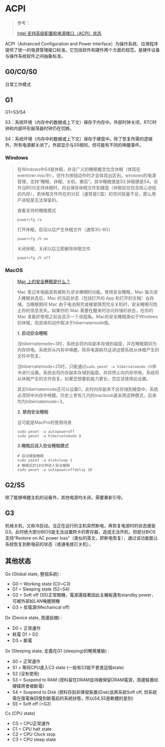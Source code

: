 # ACPI

> 参考：
>
> [Intel 支持高级配置和电源接口（ACPI）状态](https://edc.intel.com/content/www/us/en/design/ipla/software-development-platforms/client/platforms/alder-lake-desktop/12th-generation-intel-core-processors-datasheet-volume-1-of-2/002/advanced-configuration-and-power-interface-acpi-states-supported/)



ACPI（Advanced Configuration and Power Interface）为操作系统、应用程序提供了统一的电源管理接口标准。它包括软件和硬件两个方面的规范。是硬件设备与操作系统软件之间抽象标准。

## G0/C0/S0

日常工作模式

## G1

G1=S3/S4

S3：系统环境（内存中的数据或上下文）保存于内存中。外部时钟关闭，RTC时钟和内部环形振荡器时钟仍在切换。

S4：系统环境（内存中的数据或上下文）保存于硬盘中。除了恢复所需的逻辑外，所有电源都关闭了。外部显示与S5相同，但可能有不同的唤醒事件。

### Windows

> 在Windows中S4是休眠，并且广义的睡眠概念包含休眠（体现在eventvwr.msc中），但作为按钮动作时才会体现出区别。windows的电源管理，支持“睡眠、休眠、关机、重启”。其中睡眠便是S3,休眠便是S4。另外当BIOS支持休眠时，将会保存休眠文件到硬盘（休眠前仅包含核心进程的内存），若休眠文件所在的分区（通常是C盘）的空间容量不足，那么用户进程是无法保留的。
>
> 查看支持的睡眠模式
>
> ```
> powercfg /a
> ```
>
> 打开休眠，启动以后产生休眠文件（通常3G-6G）
>
> ```
> powercfg /h on
> ```
>
> 关闭休眠，关闭以后立即删除休眠文件
>
> ```
> powercfg /h off
> ```

### MacOS

> [Mac 上的安全睡眠是什么？](https://support.apple.com/zh-cn/guide/mac-help/mh10328/mac)
>
> Mac 笔记本电脑具有被称为*安全睡眠*的功能。使用安全睡眠，Mac 每次进入睡眠状态后，Mac 的当前状态（包括打开的 App 和打开的文稿）会存储。当睡眠期间 Mac 由于电池用完或被替换而完全关机时，安全睡眠可防止你的信息丢失。如果你的 Mac 需要在醒来时访问存储的状态，在你的 Mac 准备好使用之前会显示一个进程条。Mac的安全睡眠类似于Windows的休眠，但具体的动作取决于hibernatemode值。
>
> **1. 启动安全睡眠**
>
> 当hibernatemode=3时，系统会将内存副本存储到磁盘，并在睡眠期间为内存供电。系统将从内存中唤醒，除非电源耗尽这讲迫使系统从休眠产生的文件中恢复。
>
> 当hibernatemode=25时，只能通过`sudo pmset -a hibernatemode 25`命令进行设置。系统会将内存副本存储到磁盘，并将停止向内存供电，系统将从休眠产生的文件恢复。如果您想要航能力更长，您应该使用此设置。
>
> 其实hibernatemode还可以设置0，此时内存副本不会存储到硬盘中，系统必须将中内存中唤醒。历史上曾有几代的macbook是采用这种模式，后来均为hibernatemode=3。
>
> **2. 禁用安全睡眠**
>
> 这可能是MacPro的使用场景
>
> ```
> sudo pmset -a autopoweroff
> sudo pmset -a hibernatemode 0
> ```
>
> **3.睡眠后进入安全睡眠模式**
>
> ```
> # 启动硬盘睡眠
> sudo pmset -a disksleep 1
> # 睡眠后的10分钟进入安全睡眠
> sudo pmset -a autopoweroffdelay 10
> ```
>
> 



## G2/S5

除了能够唤醒主机的设备外，其他电源均关闭，需要重新引导。

## G3

机械关机，又称冷启动。当正在运行的主机突然断电，再恢复电源时的状态便是G3。此时绝大部分BIOS是无法设置网卡的寄存器，造成无法开机，但部分BIOS支持“Restore on AC power loss”（类似的英文，即断电恢复），通过该功能能让系统恢复到断电前的状态（或通电或已关机）。





## 其他状态

Gx (Global state, 整個系統) :

- G0 = Working state (C0~C3)
- G1 = Sleeping state (S2~S4)
- G2 = Soft off (S5)正常關機，電源還插著因此主機板還有standby power，可被外部如LAN喚醒開機
- G3 = 拔電源(Mechanical off)

Dx (Device state, 周邊設備) :

- D0 = 正常運作
- 耗電 D1 > D2
- D3 = 斷電

Sx (Sleeping state, 定義在G1 (sleeping)的睡覺層級) :

- S0 = 正常運作
- S1 = 等同CPU進入C3 state (一般有S3就不會進這個state)
- S2 (沒有使用)
- S3 = Suspend to RAM (資料留在DRAM並持續保留DRAM電源，周邊裝置如硬碟將會被斷電)
- S4 = Suspend to Disk (資料存到非揮發裝置(Disk)並將系統Soft off, 但系統需在復電後回復到斷電前的系統狀態，所以S4,S5是軟體的差別)
- S5 = Soft off (=G2)

Cx (CPU state)

- C0 = CPU正常運作
- C1 = CPU halt state
- C2 = CPU Clock stop
- C3 = CPU sleep state
